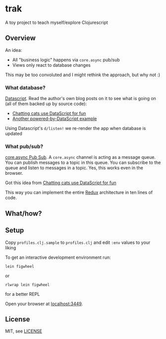 # trak

A toy project to teach myself/explore Clojurescript

## Overview

An idea:

- All "business logic" happens via `core.async` pub/sub
- Views only react to database changes 

This may be too convoluted and I might rethink the approach, but why not :)

### What database?

[Datascript](https://github.com/tonsky/datascript). Read the author's
own blog posts on it to see what is going on (all of them backed up by source 
code): 

- [Chatting cats use DataScript for fun](http://tonsky.me/blog/datascript-chat/)
- [Another powered-by-DataScript example](http://tonsky.me/blog/acha-acha/)

Using Datascript's `d/listen!` we re-render the app when database is updated

### What pub/sub?

[core.async Pub Sub](https://github.com/clojure/core.async/wiki/Pub-Sub). 
A `core.async` channel is acting as a message queue. You can publish messages
to a topic in this queue. You can subscribe to the queue and listen to messages
in a topic. Yes, this works even in the browser.

Got this idea from [Chatting cats use DataScript for fun](http://tonsky.me/blog/datascript-chat/)

This way you can implement the entire [Redux](http://redux.js.org) architecture
in ten lines of code.

## What/how?


## Setup

Copy `profiles.clj.sample` to `profiles.clj` and edit `:env` values to your 
liking

To get an interactive development environment run:

    lein figwheel

or

    rlwrap lein figwheel

for a better REPL

Open your browser at [localhost:3449](http://localhost:3449/).

## License

MIT, see [LICENSE](./LICENSE)
